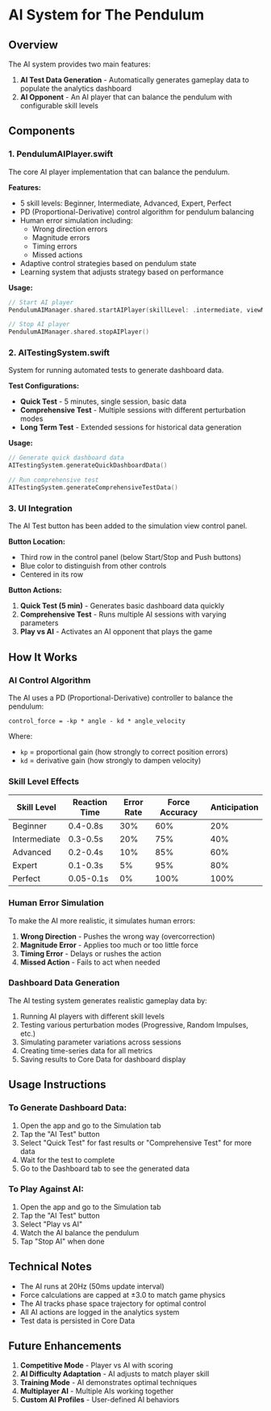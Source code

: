 # AI System for The Pendulum

## Overview

The AI system provides two main features:
1. **AI Test Data Generation** - Automatically generates gameplay data to populate the analytics dashboard
2. **AI Opponent** - An AI player that can balance the pendulum with configurable skill levels

## Components

### 1. PendulumAIPlayer.swift
The core AI player implementation that can balance the pendulum.

**Features:**
- 5 skill levels: Beginner, Intermediate, Advanced, Expert, Perfect
- PD (Proportional-Derivative) control algorithm for pendulum balancing
- Human error simulation including:
  - Wrong direction errors
  - Magnitude errors  
  - Timing errors
  - Missed actions
- Adaptive control strategies based on pendulum state
- Learning system that adjusts strategy based on performance

**Usage:**
```swift
// Start AI player
PendulumAIManager.shared.startAIPlayer(skillLevel: .intermediate, viewModel: viewModel)

// Stop AI player
PendulumAIManager.shared.stopAIPlayer()
```

### 2. AITestingSystem.swift
System for running automated tests to generate dashboard data.

**Test Configurations:**
- **Quick Test** - 5 minutes, single session, basic data
- **Comprehensive Test** - Multiple sessions with different perturbation modes
- **Long Term Test** - Extended sessions for historical data generation

**Usage:**
```swift
// Generate quick dashboard data
AITestingSystem.generateQuickDashboardData()

// Run comprehensive test
AITestingSystem.generateComprehensiveTestData()
```

### 3. UI Integration
The AI Test button has been added to the simulation view control panel.

**Button Location:**
- Third row in the control panel (below Start/Stop and Push buttons)
- Blue color to distinguish from other controls
- Centered in its row

**Button Actions:**
1. **Quick Test (5 min)** - Generates basic dashboard data quickly
2. **Comprehensive Test** - Runs multiple AI sessions with varying parameters
3. **Play vs AI** - Activates an AI opponent that plays the game

## How It Works

### AI Control Algorithm
The AI uses a PD (Proportional-Derivative) controller to balance the pendulum:

```
control_force = -kp * angle - kd * angle_velocity
```

Where:
- `kp` = proportional gain (how strongly to correct position errors)
- `kd` = derivative gain (how strongly to dampen velocity)

### Skill Level Effects

| Skill Level | Reaction Time | Error Rate | Force Accuracy | Anticipation |
|-------------|---------------|------------|----------------|--------------|
| Beginner    | 0.4-0.8s      | 30%        | 60%            | 20%          |
| Intermediate| 0.3-0.5s      | 20%        | 75%            | 40%          |
| Advanced    | 0.2-0.4s      | 10%        | 85%            | 60%          |
| Expert      | 0.1-0.3s      | 5%         | 95%            | 80%          |
| Perfect     | 0.05-0.1s     | 0%         | 100%           | 100%         |

### Human Error Simulation
To make the AI more realistic, it simulates human errors:

1. **Wrong Direction** - Pushes the wrong way (overcorrection)
2. **Magnitude Error** - Applies too much or too little force
3. **Timing Error** - Delays or rushes the action
4. **Missed Action** - Fails to act when needed

### Dashboard Data Generation
The AI testing system generates realistic gameplay data by:

1. Running AI players with different skill levels
2. Testing various perturbation modes (Progressive, Random Impulses, etc.)
3. Simulating parameter variations across sessions
4. Creating time-series data for all metrics
5. Saving results to Core Data for dashboard display

## Usage Instructions

### To Generate Dashboard Data:
1. Open the app and go to the Simulation tab
2. Tap the "AI Test" button
3. Select "Quick Test" for fast results or "Comprehensive Test" for more data
4. Wait for the test to complete
5. Go to the Dashboard tab to see the generated data

### To Play Against AI:
1. Open the app and go to the Simulation tab
2. Tap the "AI Test" button
3. Select "Play vs AI"
4. Watch the AI balance the pendulum
5. Tap "Stop AI" when done

## Technical Notes

- The AI runs at 20Hz (50ms update interval)
- Force calculations are capped at ±3.0 to match game physics
- The AI tracks phase space trajectory for optimal control
- All AI actions are logged in the analytics system
- Test data is persisted in Core Data

## Future Enhancements

1. **Competitive Mode** - Player vs AI with scoring
2. **AI Difficulty Adaptation** - AI adjusts to match player skill
3. **Training Mode** - AI demonstrates optimal techniques
4. **Multiplayer AI** - Multiple AIs working together
5. **Custom AI Profiles** - User-defined AI behaviors